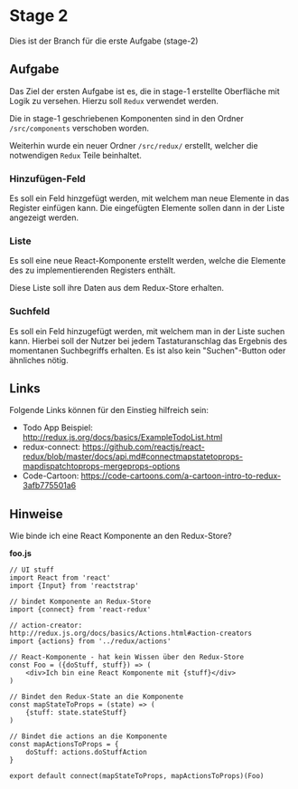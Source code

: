 # Stage 2
Dies ist der Branch für die erste Aufgabe (stage-2)

## Aufgabe
Das Ziel der ersten Aufgabe ist es, die in stage-1 erstellte Oberfläche mit Logik
zu versehen. Hierzu soll `Redux` verwendet werden.

Die in stage-1 geschriebenen Komponenten sind in den Ordner `/src/components`
verschoben worden.

Weiterhin wurde ein neuer Ordner `/src/redux/` erstellt, welcher die notwendigen
`Redux` Teile beinhaltet.

### Hinzufügen-Feld
Es soll ein Feld hinzgefügt werden, mit welchem man neue Elemente
in das Register einfügen kann. Die eingefügten Elemente sollen dann in der
Liste angezeigt werden.

### Liste
Es soll eine neue React-Komponente erstellt werden,
welche die Elemente des zu implementierenden Registers enthält.

Diese Liste soll ihre Daten aus dem Redux-Store erhalten.

### Suchfeld
Es soll ein Feld hinzugefügt werden, mit welchem man in der Liste
suchen kann. Hierbei soll der Nutzer bei jedem Tastaturanschlag das Ergebnis
des momentanen Suchbegriffs erhalten. Es ist also kein "Suchen"-Button
oder ähnliches nötig.

## Links
Folgende Links können für den Einstieg hilfreich sein:
* Todo App Beispiel: http://redux.js.org/docs/basics/ExampleTodoList.html
* redux-connect: https://github.com/reactjs/react-redux/blob/master/docs/api.md#connectmapstatetoprops-mapdispatchtoprops-mergeprops-options
* Code-Cartoon: https://code-cartoons.com/a-cartoon-intro-to-redux-3afb775501a6

## Hinweise
Wie binde ich eine React Komponente an den Redux-Store?

**foo.js**
```
// UI stuff
import React from 'react'
import {Input} from 'reactstrap'

// bindet Komponente an Redux-Store
import {connect} from 'react-redux'

// action-creator: http://redux.js.org/docs/basics/Actions.html#action-creators
import {actions} from '../redux/actions'

// React-Komponente - hat kein Wissen über den Redux-Store
const Foo = ({doStuff, stuff}) => (
    <div>Ich bin eine React Komponente mit {stuff}</div>
)

// Bindet den Redux-State an die Komponente
const mapStateToProps = (state) => (
    {stuff: state.stateStuff}
)

// Bindet die actions an die Komponente
const mapActionsToProps = {
    doStuff: actions.doStuffAction
}

export default connect(mapStateToProps, mapActionsToProps)(Foo)
```
